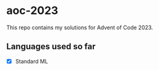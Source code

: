 # aoc-2023

This repo contains my solutions for Advent of Code 2023. 

## Languages used so far
- [X] Standard ML
